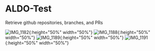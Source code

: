 # ALDO-Test
Retrieve github repositories, branches, and PRs

![IMG_1182](https://user-images.githubusercontent.com/11240564/61906146-b26b2700-aef8-11e9-8824-69a04706a8f5.PNG){:height="50%" width="50%"}
![IMG_1188](https://user-images.githubusercontent.com/11240564/61906166-c1ea7000-aef8-11e9-8e17-93ae4d50097a.PNG){:height="50%" width="50%"}
![IMG_1189](https://user-images.githubusercontent.com/11240564/61906169-c4e56080-aef8-11e9-93e6-e8441b3c71f1.PNG){:height="50%" width="50%"}
![IMG_1191](https://user-images.githubusercontent.com/11240564/61906175-c6af2400-aef8-11e9-9458-f8227429e3b4.PNG){:height="50%" width="50%"}
